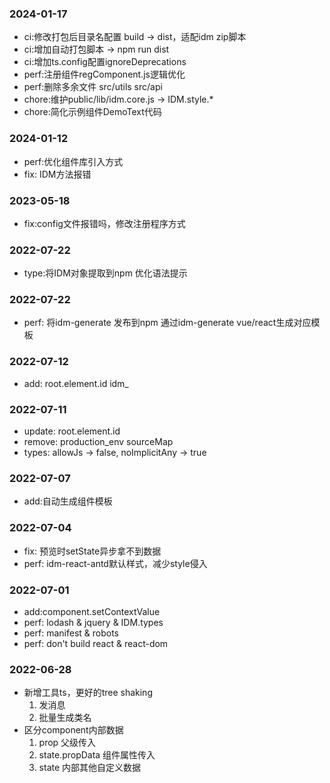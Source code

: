 ### 2024-01-17
- ci:修改打包后目录名配置 build -> dist，适配idm zip脚本
- ci:增加自动打包脚本 -> npm run dist
- ci:增加ts.config配置ignoreDeprecations
- perf:注册组件regComponent.js逻辑优化
- perf:删除多余文件 src/utils src/api
- chore:维护public/lib/idm.core.js -> IDM.style.*
- chore:简化示例组件DemoText代码
### 2024-01-12
- perf:优化组件库引入方式
- fix: IDM方法报错
### 2023-05-18
- fix:config文件报错吗，修改注册程序方式
### 2022-07-22
- type:将IDM对象提取到npm 优化语法提示
### 2022-07-22
- perf: 将idm-generate 发布到npm 通过idm-generate vue/react生成对应模板

### 2022-07-12
- add: root.element.id idm_

### 2022-07-11
- update: root.element.id
- remove: production_env sourceMap
- types: allowJs -> false, noImplicitAny -> true

### 2022-07-07
- add:自动生成组件模板

### 2022-07-04
- fix: 预览时setState异步拿不到数据
- perf: idm-react-antd默认样式，减少style侵入

### 2022-07-01
- add:component.setContextValue
- perf: lodash & jquery & IDM.types
- perf: manifest & robots
- perf: don't build react & react-dom

### 2022-06-28
- 新增工具ts，更好的tree shaking
    1. 发消息
    2. 批量生成类名
- 区分component内部数据
    1. prop 父级传入
    2. state.propData 组件属性传入
    3. state 内部其他自定义数据